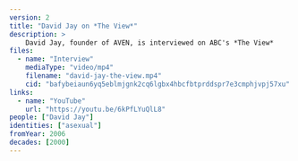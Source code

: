 ```yaml
---
version: 2
title: "David Jay on *The View*"
description: >
    David Jay, founder of AVEN, is interviewed on ABC's *The View*
files:
  - name: "Interview"
    mediaType: "video/mp4"
    filename: "david-jay-the-view.mp4"
    cid: "bafybeiaun6yq5eblmjgnk2cq6lgbx4hbcfbtprddspr7e3cmphjvpj57xu"
links:
  - name: "YouTube"
    url: "https://youtu.be/6kPfLYuQlL8"
people: ["David Jay"]
identities: ["asexual"]
fromYear: 2006
decades: [2000]
---
```

